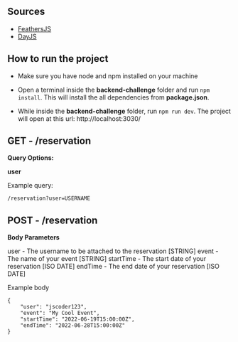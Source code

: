 ## Sources

- [FeathersJS](https://feathersjs.com/)
- [DayJS](https://day.js.org/)

## How to run the project

- Make sure you have node and npm installed on your machine

- Open a terminal inside the **backend-challenge** folder and run `npm install`. This will install the all dependencies from **package.json**.

- While inside the **backend-challenge** folder, run `npm run dev`. The project will open at this url: http://localhost:3030/

## GET - /reservation

**Query Options:**

**user**

Example query:

    /reservation?user=USERNAME

## POST - /reservation

**Body Parameters**

user - The username to be attached to the reservation [STRING]
event - The name of your event [STRING]
startTime - The start date of your reservation [ISO DATE]
endTime - The end date of your reservation [ISO DATE]

Example body

    {
    	"user": "jscoder123",
        "event": "My Cool Event",
        "startTime": "2022-06-19T15:00:00Z",
        "endTime": "2022-06-28T15:00:00Z"
    }
